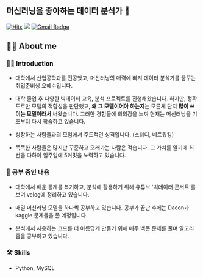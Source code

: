 ## 머신러닝을 좋아하는 데이터 분석가 👋
[![Hits](https://hits.seeyoufarm.com/api/count/incr/badge.svg?url=https%3A%2F%2Fgithub.com%2Fhyesoup&count_bg=%23B5B8B3&title_bg=%23555555&icon=github.svg&icon_color=%23E7E7E7&title=visitor&edge_flat=false)](https://hits.seeyoufarm.com) <a href="https://velog.io/@hyesoup"><img src="https://img.shields.io/badge/Velog-20C997?style=flat-square&logo=Velog&logoColor=white"/></a>  [![Gmail Badge](https://img.shields.io/badge/Gmail-d14836?style=flat-square&logo=Gmail&logoColor=white&link=mailto:7qksgptn@naver.com)](mailto:7qksgptn@naver.com)


## 💁‍♀️ About me
### 👩‍💻 Introduction
- 대학에서 산업공학과를 전공했고, 머신러닝의 매력에 빠져 데이터 분석가를 꿈꾸는 취업준비생 오혜수입니다.

- 대학 졸업 후 다양한 빅데이터 교육, 분석 프로젝트를 진행해왔습니다. 하지만, 정확도로만 모델의 적합성을 판단했고, **왜 그 모델이어야 하는지**는 모른체 단지 **많이 쓰이는 모델이라서** 써왔습니다. 그러한 경험들에 회의감을 느껴 현재는 머신러닝을 기초부터 다시 학습하고 있습니다. 
- 성장하는 사람들과의 모임에서 주도적인 성격입니다. (스터디, 네트워킹)
- 똑똑한 사람들은 많지만 꾸준하고 오래가는 사람은 적습니다. 그 가치를 알기에 최선을 다하여 일주일에 5커밋을 노력하고 있습니다.

### 🏁 공부 중인 내용
- 대학에서 배운 통계를 복기하고, 분석에 활용하기 위해 유튜브 '빅데이터 콘서트'를 보며 velog에 정리하고 있습니다. 

- 매일 머신러닝 모델을 하나씩 공부하고 있습니다. 공부가 끝난 후에는 Dacon과 kaggle 문제들을 풀 예정입니다.
- 분석에서 사용하는 코드를 더 아름답게 만들기 위해 매주 백준 문제를 풀며 알고리즘을 공부하고 있습니다.

### 🛠 Skills
- Python, MySQL


